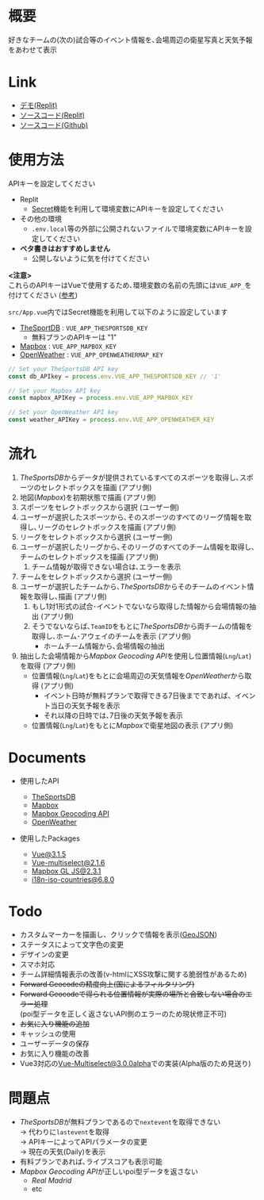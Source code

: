 # 概要
好きなチームの(次の)試合等のイベント情報を､会場周辺の衛星写真と天気予報をあわせて表示

# Link
- [デモ(Replit)](https://webappfinal.cgjf0086.repl.co/)
- [ソースコード(Replit)](https://replit.com/@cgjf0086/WebAppFinal)
- [ソースコード(Github)](https://github.com/cgjf0086/WebAppFinal)

# 使用方法
APIキーを設定してください  

- Replit
  - [Secret](https://docs.replit.com/tutorials/08-storing-secrets-and-history)機能を利用して環境変数にAPIキーを設定してください
- その他の環境
  - `.env.local`等の外部に公開されないファイルで環境変数にAPIキーを設定してください
- **ベタ書きはおすすめしません**
  - 公開しないように気を付けてください

**<注意>**  
これらのAPIキーはVueで使用するため､環境変数の名前の先頭には`VUE_APP_`を付けてください ([参考](https://cli.vuejs.org/guide/mode-and-env.html#environment-variables))

`src/App.vue`内ではSecret機能を利用して以下のように設定しています

- [TheSportDB](https://www.thesportsdb.com/api.php) : `VUE_APP_THESPORTSDB_KEY`
  - 無料プランのAPIキーは "1"
- [Mapbox](https://docs.mapbox.com/help/glossary/access-token/) : `VUE_APP_MAPBOX_KEY`
- [OpenWeather](https://openweathermap.org/appid) : `VUE_APP_OPENWEATHERMAP_KEY`

```javascript
// Set your TheSportsDB API key
const db_APIkey = process.env.VUE_APP_THESPORTSDB_KEY // '1'

// Set your Mapbox API key
const mapbox_APIKey = process.env.VUE_APP_MAPBOX_KEY

// Set your OpenWeather API key
const weather_APIKey = process.env.VUE_APP_OPENWEATHER_KEY
```

# 流れ
1. *TheSportsDB*からデータが提供されているすべてのスポーツを取得し､スポーツのセレクトボックスを描画 (アプリ側)
2. 地図(*Mapbox*)を初期状態で描画 (アプリ側)
3. スポーツをセレクトボックスから選択 (ユーザー側)
4. ユーザーが選択したスポーツから､そのスポーツのすべてのリーグ情報を取得し､リーグのセレクトボックスを描画 (アプリ側)
5. リーグをセレクトボックスから選択 (ユーザー側)
6. ユーザーが選択したリーグから､そのリーグのすべてのチーム情報を取得し､チームのセレクトボックスを描画 (アプリ側)  
    1. チーム情報が取得できない場合は､エラーを表示
7. チームをセレクトボックスから選択 (ユーザー側)
8. ユーザーが選択したチームから､*TheSportsDB*からそのチームのイベント情報を取得し､描画 (アプリ側)
    1. もし1対1形式の試合･イベントでないなら取得した情報から会場情報の抽出  (アプリ側)
    2. そうでないならば､`TeamID`をもとに*TheSportsDB*から両チームの情報を取得し､ホーム･アウェイのチームを表示  (アプリ側)
        - ホームチーム情報から､会場情報の抽出
9. 抽出した会場情報から*Mapbox Geocoding API*を使用し位置情報(`Lng`/`Lat`)を取得  (アプリ側)
    - 位置情報(`Lng`/`Lat`)をもとに会場周辺の天気情報を*OpenWeather*から取得  (アプリ側)
        - イベント日時が無料プランで取得できる7日後までであれば、イベント当日の天気予報を表示
        - それ以降の日時では､7日後の天気予報を表示
    - 位置情報(`Lng`/`Lat`)をもとに*Mapbox*で衛星地図の表示  (アプリ側)

# Documents
- 使用したAPI
  - [TheSportsDB](https://www.thesportsdb.com/api.php)
  - [Mapbox](https://docs.mapbox.com/)
  - [Mapbox Geocoding API](https://docs.mapbox.com/api/search/geocoding/)
  - [OpenWeather](https://openweathermap.org/api)

- 使用したPackages
  - [Vue@3.1.5](https://v3.vuejs.org/guide/introduction.html)
  - [Vue-multiselect@2.1.6](https://vue-multiselect.js.org/)
  - [Mapbox GL JS@2.3.1](https://docs.mapbox.com/mapbox-gl-js/api/)
  - [i18n-iso-countries@6.8.0](https://github.com/michaelwittig/node-i18n-iso-countries)

# Todo
- カスタムマーカーを描画し、クリックで情報を表示([GeoJSON](https://docs.mapbox.com/help/glossary/geojson/))
- ステータスによって文字色の変更
- デザインの変更
- スマホ対応
- チーム詳細情報表示の改善(v-htmlにXSS攻撃に関する脆弱性があるため)
- ~~Forward Geocodeの精度向上(国によるフィルタリング)~~
- ~~Forward Geocodeで得られる位置情報が実際の場所と合致しない場合のエラー処理~~  
(poi型データを正しく返さないAPI側のエラーのため現状修正不可)
- ~~お気に入り機能の追加~~
- キャッシュの使用
- ユーザーデータの保存
- お気に入り機能の改善
- Vue3対応の[Vue-Multiselect@3.0.0alpha](https://github.com/shentao/vue-multiselect/tree/next)での実装(Alpha版のため見送り)

# 問題点
- *TheSportsDB*が無料プランであるので`nextevent`を取得できない  
  -> 代わりに`lastevent`を取得  
  -> APIキーによってAPIパラメータの変更  
  -> 現在の天気(Daily)を表示
- 有料プランであれば､ライブスコアも表示可能
- *Mapbox Geocoding API*が正しいpoi型データを返さない
  - *Real Madrid*
  - etc
